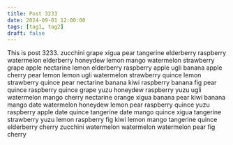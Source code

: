 ```yaml
---
title: Post 3233
date: 2024-09-01 12:00:00
tags: [tag1, tag2]
draft: false
---
```

This is post 3233.
zucchini
grape
xigua
pear
tangerine
elderberry
raspberry
watermelon
elderberry
honeydew
lemon
mango
watermelon
strawberry
grape
apple
nectarine
lemon
elderberry
raspberry
apple
ugli
banana
apple
cherry
pear
lemon
lemon
ugli
watermelon
strawberry
quince
lemon
strawberry
quince
pear
nectarine
banana
kiwi
raspberry
banana
fig
pear
quince
raspberry
quince
grape
yuzu
honeydew
raspberry
yuzu
ugli
watermelon
mango
cherry
nectarine
orange
xigua
banana
pear
kiwi
banana
mango
date
watermelon
honeydew
lemon
pear
raspberry
quince
yuzu
raspberry
apple
date
quince
tangerine
date
mango
quince
xigua
tangerine
strawberry
yuzu
lemon
raspberry
fig
kiwi
lemon
mango
tangerine
quince
elderberry
cherry
zucchini
watermelon
watermelon
watermelon
pear
fig
cherry
